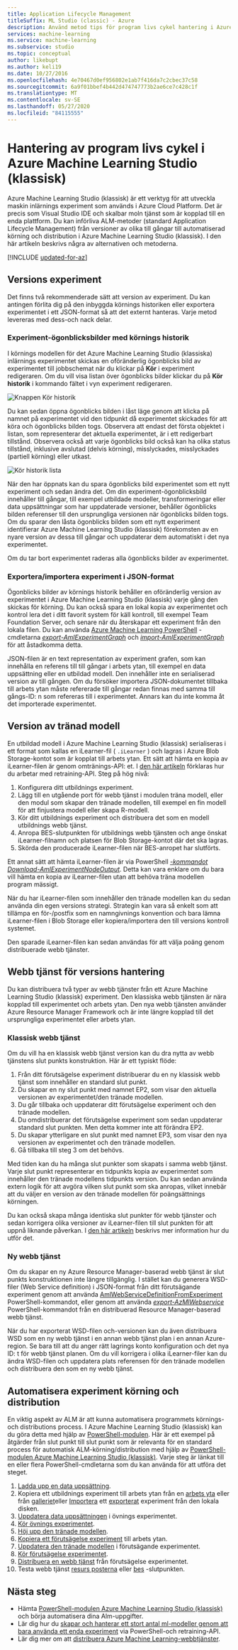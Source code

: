 ```yaml
---
title: Application Lifecycle Management
titleSuffix: ML Studio (classic) - Azure
description: Använd metod tips för program livs cykel hantering i Azure Machine Learning Studio (klassisk)
services: machine-learning
ms.service: machine-learning
ms.subservice: studio
ms.topic: conceptual
author: likebupt
ms.author: keli19
ms.date: 10/27/2016
ms.openlocfilehash: 4e70467d0ef956802e1ab7f416da7c2cbec37c58
ms.sourcegitcommit: 6a9f01bbef4b442d474747773b2ae6ce7c428c1f
ms.translationtype: MT
ms.contentlocale: sv-SE
ms.lasthandoff: 05/27/2020
ms.locfileid: "84115555"
---
```

# <a name="application-lifecycle-management-in-azure-machine-learning-studio-classic"></a>Hantering av program livs cykel i Azure Machine Learning Studio (klassisk)

Azure Machine Learning Studio (klassisk) är ett verktyg för att utveckla maskin inlärnings experiment som används i Azure Cloud Platform. Det är precis som Visual Studio IDE och skalbar moln tjänst som är kopplad till en enda plattform. Du kan införliva ALM-metoder (standard Application Lifecycle Management) från versioner av olika till gångar till automatiserad körning och distribution i Azure Machine Learning Studio (klassisk). I den här artikeln beskrivs några av alternativen och metoderna.

[!INCLUDE [updated-for-az](../../../includes/updated-for-az.md)]

## <a name="versioning-experiment"></a>Versions experiment
Det finns två rekommenderade sätt att version av experiment. Du kan antingen förlita dig på den inbyggda körnings historiken eller exportera experimentet i ett JSON-format så att det externt hanteras. Varje metod levereras med dess-och nack delar.

### <a name="experiment-snapshots-using-run-history"></a>Experiment-ögonblicksbilder med körnings historik
I körnings modellen för det Azure Machine Learning Studio (klassiska) inlärnings experimentet skickas en oföränderlig ögonblicks bild av experimentet till jobbschemat när du klickar på **Kör** i experiment redigeraren. Om du vill visa listan över ögonblicks bilder klickar du på **Kör historik** i kommando fältet i vyn experiment redigeraren.

![Knappen Kör historik](./media/version-control/runhistory.png)

Du kan sedan öppna ögonblicks bilden i låst läge genom att klicka på namnet på experimentet vid den tidpunkt då experimentet skickades för att köra och ögonblicks bilden togs. Observera att endast det första objektet i listan, som representerar det aktuella experimentet, är i ett redigerbart tillstånd. Observera också att varje ögonblicks bild också kan ha olika status tillstånd, inklusive avslutad (delvis körning), misslyckades, misslyckades (partiell körning) eller utkast.

![Kör historik lista](./media/version-control/runhistorylist.png)

När den har öppnats kan du spara ögonblicks bild experimentet som ett nytt experiment och sedan ändra det. Om din experiment-ögonblicksbild innehåller till gångar, till exempel utbildade modeller, transformeringar eller data uppsättningar som har uppdaterade versioner, behåller ögonblicks bilden referenser till den ursprungliga versionen när ögonblicks bilden togs. Om du sparar den låsta ögonblicks bilden som ett nytt experiment identifierar Azure Machine Learning Studio (klassisk) förekomsten av en nyare version av dessa till gångar och uppdaterar dem automatiskt i det nya experimentet.

Om du tar bort experimentet raderas alla ögonblicks bilder av experimentet.

### <a name="exportimport-experiment-in-json-format"></a>Exportera/importera experiment i JSON-format
Ögonblicks bilder av körnings historik behåller en oföränderlig version av experimentet i Azure Machine Learning Studio (klassisk) varje gång den skickas för körning. Du kan också spara en lokal kopia av experimentet och kontrol lera det i ditt favorit system för käll kontroll, till exempel Team Foundation Server, och senare när du återskapar ett experiment från den lokala filen. Du kan använda [Azure Machine Learning PowerShell](https://aka.ms/amlps) -cmdletarna [*export-AmlExperimentGraph*](https://github.com/hning86/azuremlps#export-amlexperimentgraph) och [*import-AmlExperimentGraph*](https://github.com/hning86/azuremlps#import-amlexperimentgraph) för att åstadkomma detta.

JSON-filen är en text representation av experiment grafen, som kan innehålla en referens till till gångar i arbets ytan, till exempel en data uppsättning eller en utbildad modell. Den innehåller inte en serialiserad version av till gången. Om du försöker importera JSON-dokumentet tillbaka till arbets ytan måste refererade till gångar redan finnas med samma till gångs-ID: n som refereras till i experimentet. Annars kan du inte komma åt det importerade experimentet.

## <a name="versioning-trained-model"></a>Version av tränad modell
En utbildad modell i Azure Machine Learning Studio (klassisk) serialiseras i ett format som kallas en iLearner-fil ( `.iLearner` ) och lagras i Azure Blob Storage-kontot som är kopplat till arbets ytan. Ett sätt att hämta en kopia av iLearner-filen är genom omtränings-API: et. I [den här artikeln](/azure/machine-learning/studio/retrain-machine-learning-model) förklaras hur du arbetar med retraining-API. Steg på hög nivå:

1. Konfigurera ditt utbildnings experiment.
2. Lägg till en utgående port för webb tjänst i modulen träna modell, eller den modul som skapar den tränade modellen, till exempel en fin modell för att finjustera modell eller skapa R-modell.
3. Kör ditt utbildnings experiment och distribuera det som en modell utbildnings webb tjänst.
4. Anropa BES-slutpunkten för utbildnings webb tjänsten och ange önskat iLearner-filnamn och platsen för Blob Storage-kontot där det ska lagras.
5. Skörda den producerade iLearner-filen när BES-anropet har slutförts.

Ett annat sätt att hämta iLearner-filen är via PowerShell [*-kommandot Download-AmlExperimentNodeOutput*](https://github.com/hning86/azuremlps#download-amlexperimentnodeoutput). Detta kan vara enklare om du bara vill hämta en kopia av iLearner-filen utan att behöva träna modellen program mässigt.

När du har iLearner-filen som innehåller den tränade modellen kan du sedan använda din egen versions strategi. Strategin kan vara så enkelt som att tillämpa en för-/postfix som en namngivnings konvention och bara lämna iLearner-filen i Blob Storage eller kopiera/importera den till versions kontroll systemet.

Den sparade iLearner-filen kan sedan användas för att välja poäng genom distribuerade webb tjänster.

## <a name="versioning-web-service"></a>Webb tjänst för versions hantering
Du kan distribuera två typer av webb tjänster från ett Azure Machine Learning Studio (klassisk) experiment. Den klassiska webb tjänsten är nära kopplad till experimentet och arbets ytan. Den nya webb tjänsten använder Azure Resource Manager Framework och är inte längre kopplad till det ursprungliga experimentet eller arbets ytan.

### <a name="classic-web-service"></a>Klassisk webb tjänst
Om du vill ha en klassisk webb tjänst version kan du dra nytta av webb tjänstens slut punkts konstruktion. Här är ett typiskt flöde:

1. Från ditt förutsägelse experiment distribuerar du en ny klassisk webb tjänst som innehåller en standard slut punkt.
2. Du skapar en ny slut punkt med namnet EP2, som visar den aktuella versionen av experimentet/den tränade modellen.
3. Du går tillbaka och uppdaterar ditt förutsägelse experiment och den tränade modellen.
4. Du omdistribuerar det förutsägelse experiment som sedan uppdaterar standard slut punkten. Men detta kommer inte att förändra EP2.
5. Du skapar ytterligare en slut punkt med namnet EP3, som visar den nya versionen av experimentet och den tränade modellen.
6. Gå tillbaka till steg 3 om det behövs.

Med tiden kan du ha många slut punkter som skapats i samma webb tjänst. Varje slut punkt representerar en tidpunkts kopia av experimentet som innehåller den tränade modellens tidpunkts version. Du kan sedan använda extern logik för att avgöra vilken slut punkt som ska anropas, vilket innebär att du väljer en version av den tränade modellen för poängsättnings körningen.

Du kan också skapa många identiska slut punkter för webb tjänster och sedan korrigera olika versioner av iLearner-filen till slut punkten för att uppnå liknande påverkan. I [den här artikeln](create-models-and-endpoints-with-powershell.md) beskrivs mer information hur du utför det.

### <a name="new-web-service"></a>Ny webb tjänst
Om du skapar en ny Azure Resource Manager-baserad webb tjänst är slut punkts konstruktionen inte längre tillgänglig. I stället kan du generera WSD-filer (Web Service definition) i JSON-format från ditt förutsägande experiment genom att använda [AmlWebServiceDefinitionFromExperiment](https://github.com/hning86/azuremlps#export-amlwebservicedefinitionfromexperiment) PowerShell-kommandot, eller genom att använda [*export-AzMlWebservice*](https://docs.microsoft.com/powershell/module/az.machinelearning/export-azmlwebservice) PowerShell-kommandot från en distribuerad Resource Manager-baserad webb tjänst.

När du har exporterat WSD-filen och-versionen kan du även distribuera WSD som en ny webb tjänst i en annan webb tjänst plan i en annan Azure-region. Se bara till att du anger rätt lagrings konto konfiguration och det nya ID: t för webb tjänst planen. Om du vill korrigera i olika iLearner-filer kan du ändra WSD-filen och uppdatera plats referensen för den tränade modellen och distribuera den som en ny webb tjänst.

## <a name="automate-experiment-execution-and-deployment"></a>Automatisera experiment körning och distribution
En viktig aspekt av ALM är att kunna automatisera programmets körnings-och distributions process. I Azure Machine Learning Studio (klassisk) kan du göra detta med hjälp av [PowerShell-modulen](https://aka.ms/amlps). Här är ett exempel på åtgärder från slut punkt till slut punkt som är relevanta för en standard process för automatisk ALM-körning/distribution med hjälp av [PowerShell-modulen Azure Machine Learning Studio (klassisk)](https://aka.ms/amlps). Varje steg är länkat till en eller flera PowerShell-cmdletarna som du kan använda för att utföra det steget.

1. [Ladda upp en data uppsättning](https://github.com/hning86/azuremlps#upload-amldataset).
2. Kopiera ett utbildnings experiment till arbets ytan från en [arbets yta](https://github.com/hning86/azuremlps#copy-amlexperiment) eller från [galleriet](https://github.com/hning86/azuremlps#copy-amlexperimentfromgallery)eller [Importera](https://github.com/hning86/azuremlps#import-amlexperimentgraph) ett [exporterat](https://github.com/hning86/azuremlps#export-amlexperimentgraph) experiment från den lokala disken.
3. [Uppdatera data uppsättningen](https://github.com/hning86/azuremlps#update-amlexperimentuserasset) i övnings experimentet.
4. [Kör övnings experimentet](https://github.com/hning86/azuremlps#start-amlexperiment).
5. [Höj upp den tränade modellen](https://github.com/hning86/azuremlps#promote-amltrainedmodel).
6. [Kopiera ett förutsägelse experiment](https://github.com/hning86/azuremlps#copy-amlexperiment) till arbets ytan.
7. [Uppdatera den tränade modellen](https://github.com/hning86/azuremlps#update-amlexperimentuserasset) i förutsägande experimentet.
8. [Kör förutsägelse experimentet](https://github.com/hning86/azuremlps#start-amlexperiment).
9. [Distribuera en webb tjänst](https://github.com/hning86/azuremlps#new-amlwebservice) från förutsägelse experimentet.
10. Testa webb tjänst [resurs posterna](https://github.com/hning86/azuremlps#invoke-amlwebservicerrsendpoint) eller [bes](https://github.com/hning86/azuremlps#invoke-amlwebservicebesendpoint) -slutpunkten.

## <a name="next-steps"></a>Nästa steg
* Hämta [PowerShell-modulen Azure Machine Learning Studio (klassisk)](https://aka.ms/amlps) och börja automatisera dina Alm-uppgifter.
* Lär dig hur du [skapar och hanterar ett stort antal ml-modeller genom att bara använda ett enda experiment](create-models-and-endpoints-with-powershell.md) via PowerShell-och retraining-API.
* Lär dig mer om att [distribuera Azure Machine Learning-webbtjänster](deploy-a-machine-learning-web-service.md).
